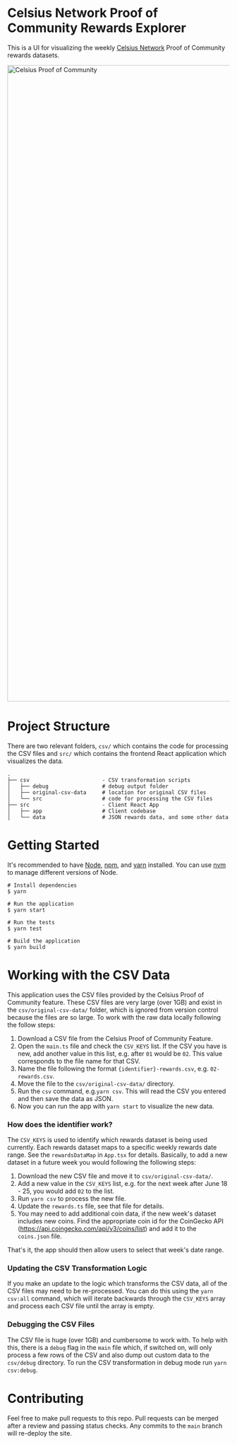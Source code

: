 # Celsius Network Proof of Community Rewards Explorer

This is a UI for visualizing the weekly [Celsius Network](https://celsius.network/) Proof of Community rewards datasets.

<img width="1440" alt="Celsius Proof of Community" src="https://user-images.githubusercontent.com/18126719/124401978-a1232a00-dd5f-11eb-91e2-4143dd394f83.png">

# Project Structure

There are two relevant folders, `csv/` which contains the code for processing the CSV files and `src/` which contains the frontend React application which visualizes the data.

```
.
├── csv                       - CSV transformation scripts
│   ├── debug                 # debug output folder
│   ├── original-csv-data     # location for original CSV files
│   └── src                   # code for processing the CSV files
├── src                       - Client React App
│   ├── app                   # Client codebase
│   └── data                  # JSON rewards data, and some other data
```

# Getting Started

It's recommended to have [Node](https://nodejs.org/en/), [npm](https://www.npmjs.com/), and [yarn](https://yarnpkg.com/lang/en/docs/) installed. You can use [nvm](https://github.com/nvm-sh/nvm) to manage different versions of Node.

```
# Install dependencies
$ yarn

# Run the application
$ yarn start

# Run the tests
$ yarn test

# Build the application
$ yarn build
```

# Working with the CSV Data

This application uses the CSV files provided by the Celsius Proof of Community feature. These CSV files are very large (over 1GB) and exist in the `csv/original-csv-data/` folder, which is ignored from version control because the files are so large. To work with the raw data locally following the follow steps:

1. Download a CSV file from the Celsius Proof of Community Feature.
2. Open the `main.ts` file and check the `CSV_KEYS` list. If the CSV you have is new, add another value in this list, e.g. after `01` would be `02`. This value corresponds to the file name for that CSV.
3. Name the file following the format `{identifier}-rewards.csv`, e.g. `02-rewards.csv`.
4. Move the file to the `csv/original-csv-data/` directory.
5. Run the `csv` command, e.g.`yarn csv`. This will read the CSV you entered and then save the data as JSON.
6. Now you can run the app with `yarn start` to visualize the new data.

### How does the identifier work?

The `CSV_KEYS` is used to identify which rewards dataset is being used currently. Each rewards dataset maps to a specific weekly rewards date range. See the `rewardsDataMap` in `App.tsx` for details. Basically, to add a new dataset in a future week you would following the following steps:

1. Download the new CSV file and move it to `csv/original-csv-data/`.
2. Add a new value in the `CSV_KEYS` list, e.g. for the next week after June 18 - 25, you would add `02` to the list.
3. Run `yarn csv` to process the new file.
4. Update the `rewards.ts` file, see that file for details.
5. You may need to add additional coin data, if the new week's dataset includes new coins. Find the appropriate coin id for the CoinGecko API (https://api.coingecko.com/api/v3/coins/list) and add it to the `coins.json` file.

That's it, the app should then allow users to select that week's date range.

### Updating the CSV Transformation Logic

If you make an update to the logic which transforms the CSV data, all of the CSV files may need to be re-processed. You can do this using the `yarn csv:all` command, which will iterate backwards through the `CSV_KEYS` array and process each CSV file until the array is empty.

### Debugging the CSV Files

The CSV file is huge (over 1GB) and cumbersome to work with. To help with this, there is a `debug` flag in the `main` file which, if switched on, will only process a few rows of the CSV and also dump out custom data to the `csv/debug` directory. To run the CSV transformation in debug mode run `yarn csv:debug`.

# Contributing

Feel free to make pull requests to this repo. Pull requests can be merged after a review and passing status checks. Any commits to the `main` branch will re-deploy the site.
